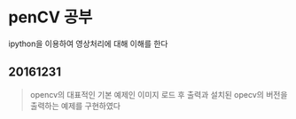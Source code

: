 # penCV 공부 

ipython을 이용하여 영상처리에 대해 이해를 한다

## 20161231
>opencv의 대표적인 기본 예제인 이미지 로드 후 출력과
>설치된 opecv의 버전을 출력하는 예제를 구현하였다

